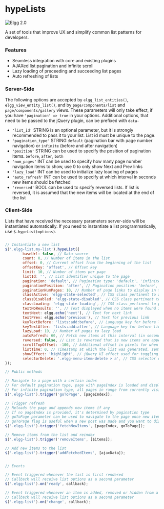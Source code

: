 hypeLists
=========
![Elgg 2.0](https://img.shields.io/badge/Elgg-2.0.x-orange.svg?style=flat-square)

A set of tools that improve UX and simplify common list patterns for developers.

### Features

- Seamless integration with core and existing plugins
- AJAXed list pagination and infinite scroll
- Lazy loading of preceeding and succeeding list pages
- Auto refreshing of lists


### Server-Side

The following options are accepted by ```elgg_list_entities()```, ```elgg_view_entity_list()```,
and by ```page/components/list``` and ```page/components/gallery``` views. These parameters will only take effect,
if you have ```'pagination' => true``` in your options. Additional options, that need to be passed to the jQuery plugin, can be prefixed with ```data-```

* ```'list_id'```          STRING is an optional parameter, but it is strongly recommended to pass it to your list. List id must be unique to the page.
* ```'pagination_type'```  STRING ```default``` (pagination bar with page number navigation) or ```infinite``` (before and after navigation)
* ```'position'```         STRING can be used to specify the position of pagination items. ```before```, ```after```, ```both```
* ```'num_pages'```        INT can be used to specify how many page number navigation items to show, use 0 to only show Next and Prev links
* ```'lazy_load'```        INT can be used to initialize lazy loading of pages
* ```'auto_refresh'```     INT can be used to specify at which interval in seconds new items should be fetched
* ```'reversed'```         BOOL can be used to specify reversed lists. If list is reversed, it is assumed that the new items will be located at the end of the list


### Client-Side

Lists that have received the necessary parameters server-side will be instantiated automatically. If you need to instantiate a list programmatically, use ```$.hypeList(options)```.

```js

// Instantiate a new list
$('.elgg-list.my-list').hypeList({
		baseUrl: false, // Data source
		count: 0, // Number of items in the list
		offset: 0, // Current offset from the beginning of the list
		offsetKey: 'offset', // Offset key
		limit: 10, // Number of items per page
		listId: '', // List identifier unique to the page
		pagination: 'default', // Pagination type: 'default', 'infinite'
		paginationPosition: 'after', // Pagination position: 'before', 'after', 'both'
		paginationNumPages: 10, // Number of page links to display in the pager
		classActive: 'elgg-state-selected', // CSS class pertinent to active elements
		classDisabled: 'elgg-state-disabled', // CSS class pertinent to disabled elements
		classLoading: 'elgg-state-loading', // CSS class pertinent to pending elements
		textNoResults: '', // Text displayed when no items were found in the list
		textNext: elgg.echo('next'), // Text for next link
		textPrev: elgg.echo('previous'), // Text for previous link
		keyTextBefore: 'lists:add:before', // Language key for before link (will receive limit as parameter)
		keyTextAfter: 'lists:add:after', // Language key for before link (will receive limit as parameter)
		lazyLoad: 10, // Number of pages to lazy load
		autoRefresh: 60, // Fetch new items at this interval (in seconds)
		reversed: false, // List is reversed that is new items are appended to the end of the list
		scrollTopOffset: -100, // Additional offset in pixels for when the page is scrolled to the top of the list
		listTime: 0, // Timestamp at which the list was generated, sent with AJAX requests
		showEffect: 'highlight', // jQuery UI effect used for toggling item visibility
		selectorDelete: '.elgg-menu-item-delete > a', // CSS selector of an anchor that will trigger a delete action
});

// Public methods

// Navigate to a page with a certain index
// For default pagination type, page with pageIndex is loaded and displayed
// For infinite pagination type, all pages in range from currently visible pages to the page with pageIndex are loaded and displayed
$('.elgg-list').trigger('goToPage', [pageIndex]);

// Trigger refresh
// Reloads the page and appends new items if any
// If no pageIndex is provided, it's determined by pagination type
// goToPage parameter can be used to navigate to the page once new items have been fetched
// goToPage flag is useful when a new post was made and you want to display the post to the user
$('.elgg-list').trigger('fetchNewItems', [pageIndex, goToPage]);

// Remove items from the list and reindex
$('.elgg-list').trigger('removeItems', [$items]);

// Add new items to the list
$('.elgg-list').trigger('addFetchedItems', [ajaxData]);


// Events

// Event triggered whenever the list is first rendered
// Callback will receive list options as a second parameter
$('.elgg-list').on('ready', callback);

// Event triggered whenever an item is added, removed or hidden from a list
// Callback will receive list options as a second parameter
$('.elgg-list').on('change', callback);

```
